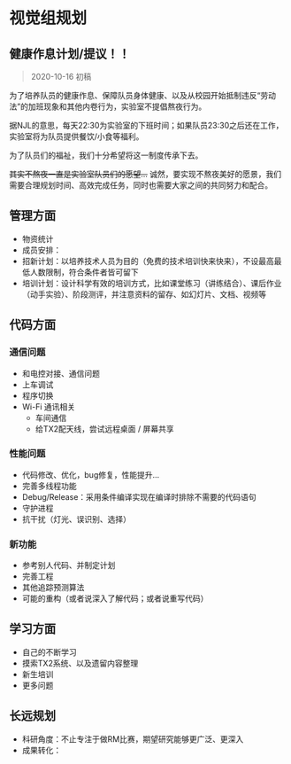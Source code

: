 # 视觉组规划

## 健康作息计划/提议！！

> 2020-10-16 初稿

为了培养队员的健康作息、保障队员身体健康、以及从校园开始抵制违反“劳动法”的加班现象和其他内卷行为，实验室不提倡熬夜行为。

据NJL的意思，每天22:30为实验室的下班时间；如果队员23:30之后还在工作，实验室将为队员提供餐饮/小食等福利。

为了队员们的福祉，我们十分希望将这一制度传承下去。

~~其实不熬夜一直是实验室队员们的愿望…~~ 诚然，要实现不熬夜美好的愿景，我们需要合理规划时间、高效完成任务，同时也需要大家之间的共同努力和配合。

## 管理方面

- 物资统计
- 成员安排：
- 招新计划：以培养技术人员为目的（免费的技术培训快来快来），不设最高最低人数限制，符合条件者皆可留下
- 培训计划：设计科学有效的培训方式，比如课堂练习（讲练结合）、课后作业（动手实验）、阶段测评，并注意资料的留存、如幻灯片、文档、视频等

## 代码方面

### 通信问题

- 和电控对接、通信问题
- 上车调试
- 程序切换
- Wi-Fi 通讯相关
    - 车间通信
    - 给TX2配天线，尝试远程桌面 / 屏幕共享

### 性能问题

- 代码修改、优化，bug修复，性能提升...
- 完善多线程功能
- Debug/Release：采用条件编译实现在编译时排除不需要的代码语句
- 守护进程
- 抗干扰（灯光、误识别、选择）

### 新功能

- 参考别人代码、并制定计划
- 完善工程
- 其他追踪预测算法
- 可能的重构（或者说深入了解代码；或者说重写代码）

## 学习方面

- 自己的不断学习
- 摸索TX2系统、以及遗留内容整理
- 新生培训
- 更多问题

## 长远规划

- 科研角度：不止专注于做RM比赛，期望研究能够更广泛、更深入
- 成果转化：